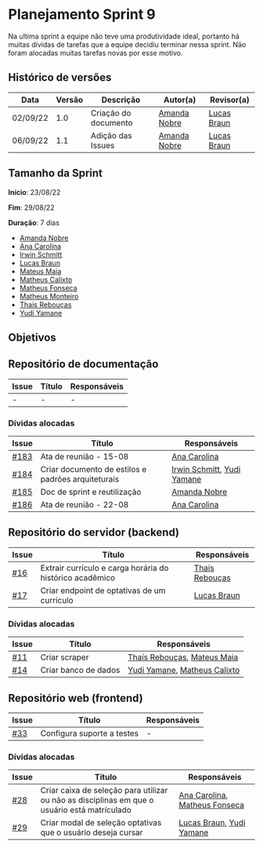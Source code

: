 # Planejamento Sprint 9

Na ultima sprint a equipe não teve uma produtividade ideal, portanto há muitas dívidas de tarefas que a equipe decidiu terminar nessa sprint. Não foram alocadas muitas tarefas novas por esse motivo. 

## Histórico de versões

| Data     | Versão | Descrição            | Autor(a)                                     | Revisor(a)                             |
| -------- | ------ | -------------------- | -------------------------------------------- | -------------------------------------- |
| 02/09/22 | 1.0    | Criação do documento | [Amanda Nobre](https://github.com/AmandaNbr) | [Lucas Braun](https://github.com/lbvx) |
| 06/09/22 | 1.1    | Adição das Issues    | [Amanda Nobre](https://github.com/AmandaNbr) | [Lucas Braun](https://github.com/lbvx) |

## Tamanho da Sprint

**Início**: 23/08/22

**Fim**: 29/08/22

**Duração**: 7 dias

- [Amanda Nobre](https://github.com/AmandaNbr)
- [Ana Carolina](https://github.com/AnaCarolinaRodriguesLeite)
- [Irwin Schmitt](https://github.com/irwinschmitt)
- [Lucas Braun](https://github.com/lbvx)
- [Mateus Maia](https://github.com/mateusmaiamaia)
- [Matheus Calixto](https://github.com/matheuscvp)
- [Matheus Fonseca](https://github.com/gatotabaco) 
- [Matheus Monteiro](https://github.com/matheusyanmonteiro)
- [Thaís Rebouças](https://github.com/thais-ra)
- [Yudi Yamane](https://github.com/yudi-azvd)

## Objetivos

## Repositório de documentação

| Issue | Título | Responsáveis |
| ----- | ------ | ------------ |
| -     | -      | -            |

### Dívidas alocadas

| Issue                                                                     | Título                                             | Responsáveis                                                                                  |
| ------------------------------------------------------------------------- | -------------------------------------------------- | --------------------------------------------------------------------------------------------- |
| [#183](https://github.com/UnBArqDsw2022-1/2022.1_G4_FluxoAgil/issues/183) | Ata de reunião - 15-08                             | [Ana Carolina](https://github.com/AnaCarolinaRodriguesLeite)                                  |
| [#184](https://github.com/UnBArqDsw2022-1/2022.1_G4_FluxoAgil/issues/184) | Criar documento de estilos e padrões arquiteturais | [Irwin Schmitt](https://github.com/irwinschmitt), [Yudi Yamane](https://github.com/yudi-azvd) |
| [#185](https://github.com/UnBArqDsw2022-1/2022.1_G4_FluxoAgil/issues/185) | Doc de sprint e reutilização                       | [Amanda Nobre](https://github.com/AmandaNbr)                                                  |
| [#186](https://github.com/UnBArqDsw2022-1/2022.1_G4_FluxoAgil/issues/186) | Ata de reunião - 22-08                             | [Ana Carolina](https://github.com/AnaCarolinaRodriguesLeite)                                  |


## Repositório do servidor (backend)

| Issue                                                                          | Título                                                   | Responsáveis                                  |
| ------------------------------------------------------------------------------ | -------------------------------------------------------- | --------------------------------------------- |
| [#16](https://github.com/UnBArqDsw2022-1/2022.1_G4_FluxoAgil-server/issues/16) | Extrair currículo e carga horária do histórico acadêmico | [Thaís Rebouças](https://github.com/thais-ra) |
| [#17](https://github.com/UnBArqDsw2022-1/2022.1_G4_FluxoAgil-server/issues/17) | Criar endpoint de optativas de um currículo              | [Lucas Braun](https://github.com/lbvx)        |

### Dívidas alocadas

| Issue                                                                          | Título               | Responsáveis                                                                                    |
| ------------------------------------------------------------------------------ | -------------------- | ----------------------------------------------------------------------------------------------- |
| [#11](https://github.com/UnBArqDsw2022-1/2022.1_G4_FluxoAgil-server/issues/11) | Criar scraper        | [Thaís Rebouças](https://github.com/thais-ra), [Mateus Maia](https://github.com/mateusmaiamaia) |
| [#14](https://github.com/UnBArqDsw2022-1/2022.1_G4_FluxoAgil-server/issues/14) | Criar banco de dados | [Yudi Yamane](https://github.com/yudi-azvd), [Matheus Calixto](https://github.com/matheuscvp)   |


## Repositório web (frontend)

| Issue                                                                       | Título                     | Responsáveis |
| --------------------------------------------------------------------------- | -------------------------- | ------------ |
| [#33](https://github.com/UnBArqDsw2022-1/2022.1_G4_FluxoAgil-web/issues/33) | Configura suporte a testes | -            |

### Dívidas alocadas

| Issue                                                                       | Título                                                                                       | Responsáveis                                                                                                   |
| --------------------------------------------------------------------------- | -------------------------------------------------------------------------------------------- | -------------------------------------------------------------------------------------------------------------- |
| [#28](https://github.com/UnBArqDsw2022-1/2022.1_G4_FluxoAgil-web/issues/28) | Criar caixa de seleção para utilizar ou não as disciplinas em que o usuário está matrículado | [Ana Carolina](https://github.com/AnaCarolinaRodriguesLeite), [Matheus Fonseca](https://github.com/gatotabaco) |
| [#29](https://github.com/UnBArqDsw2022-1/2022.1_G4_FluxoAgil-web/issues/29) | Criar modal de seleção optativas que o usuário deseja cursar                                 | [Lucas Braun](https://github.com/lbvx), [Yudi Yamane](https://github.com/yudi-azvd)                            |
